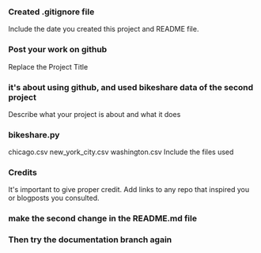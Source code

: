 ### Created .gitignore file
Include the date you created this project and README file.

### Post your work on github
Replace the Project Title

### it's about using github, and used bikeshare data of the second project
Describe what your project is about and what it does

### bikeshare.py
chicago.csv
new_york_city.csv
washington.csv
Include the files used

### Credits
It's important to give proper credit. Add links to any repo that inspired you or blogposts you consulted.

### make the second change in the README.md file

### Then try the documentation branch again
